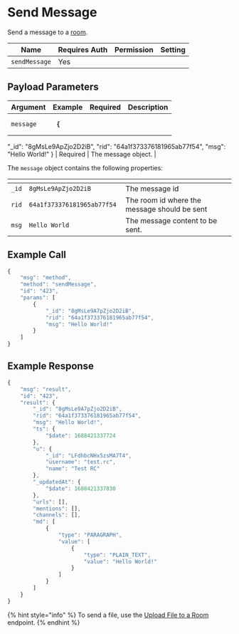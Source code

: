 # Send Message

Send a message to a [room](https://docs.rocket.chat/use-rocket.chat/user-guides/rooms).

| Name          | Requires Auth | Permission | Setting |
| ------------- | ------------- | ---------- | ------- |
| `sendMessage` | Yes           |            |         |

## Payload Parameters

| Argument  | Example                                                                                                                                                                                                                 | Required | Description         |
| --------- | ----------------------------------------------------------------------------------------------------------------------------------------------------------------------------------------------------------------------- | -------- | ------------------- |
| `message` | <pre class="language-json"><code class="lang-json"><strong> {
</strong>            "_id": "8gMsLe9ApZjo2D2iB",
            "rid": "64a1f373376181965ab77f54",
            "msg": "Hello World!"
        }
</code></pre> | Required | The message object. |

The `message` object contains the following properties:

<table data-header-hidden><thead><tr><th></th><th width="201"></th><th></th></tr></thead><tbody><tr><td><code>_id</code></td><td><code>8gMsLe9ApZjo2D2iB</code></td><td>The message id</td></tr><tr><td><code>rid</code></td><td><code>64a1f373376181965ab77f54</code></td><td>The room id where the message should be sent</td></tr><tr><td><code>msg</code></td><td><code>Hello World</code></td><td>The message content to be sent.</td></tr></tbody></table>

## Example Call

```javascript
{
    "msg": "method",
    "method": "sendMessage",
    "id": "423",
    "params": [
        {
            "_id": "8gMsLe9A7pZjo2D2iB",
            "rid": "64a1f373376181965ab77f54",
            "msg": "Hello World!"
        }
    ]
}
```

## Example Response

```javascript
{
    "msg": "result",
    "id": "423",
    "result": {
        "_id": "8gMsLe9A7pZjo2D2iB",
        "rid": "64a1f373376181965ab77f54",
        "msg": "Hello World!",
        "ts": {
            "$date": 1688421337724
        },
        "u": {
            "_id": "LFdhbcNHx5zsMA7T4",
            "username": "test.rc",
            "name": "Test RC"
        },
        "_updatedAt": {
            "$date": 1688421337830
        },
        "urls": [],
        "mentions": [],
        "channels": [],
        "md": [
            {
                "type": "PARAGRAPH",
                "value": [
                    {
                        "type": "PLAIN_TEXT",
                        "value": "Hello World!"
                    }
                ]
            }
        ]
    }
}
```

{% hint style="info" %}
To send a file, use the [Upload File to a Room](../../../rest-api/endpoints/core-endpoints/rooms-endpoints/upload-file-to-a-room.md) endpoint.
{% endhint %}
